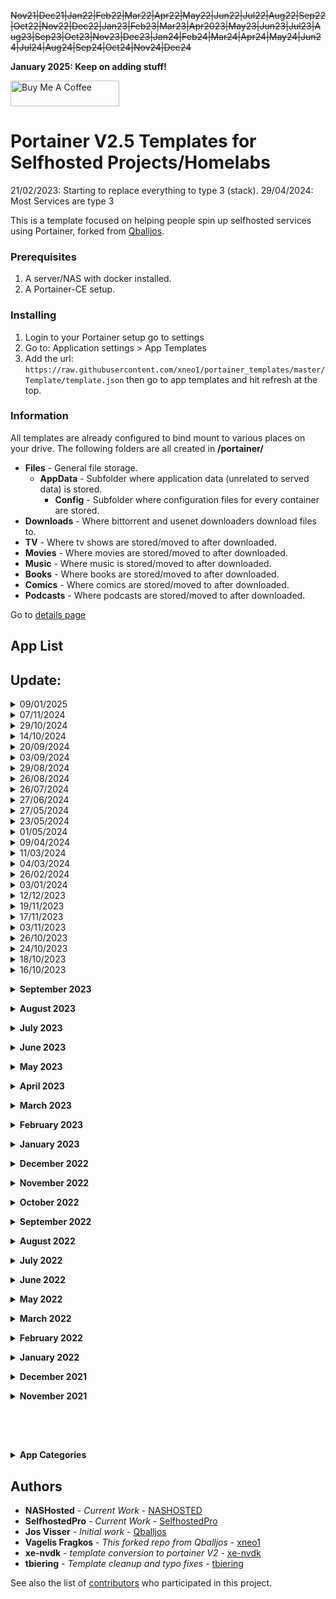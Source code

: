 ~~Nov21|Dec21|Jan22|Feb22|Mar22|Apr22|May22|Jun22|Jul22|Aug22|Sep22|Oct22|Nov22|Dec22|Jan23|Feb23|Mar23|Apr2023|May23|Jun23|Jul23|Aug23|Sep23|Oct23|Nov23|Dec23|Jan24|Feb24|Mar24|Apr24|May24|Jun24|Jul24|Aug24|Sep24|Oct24|Nov24|Dec24~~

**January 2025: Keep on adding stuff!**


<a href="https://www.buymeacoffee.com/bol1JWG9V" target="_blank"><img src="https://cdn.buymeacoffee.com/buttons/default-orange.png" alt="Buy Me A Coffee" height="41" width="174"></a>

# Portainer V2.5 Templates for Selfhosted Projects/Homelabs
21/02/2023: Starting to replace everything to type 3 (stack).
29/04/2024: Most Services are type 3

This is a template focused on helping people spin up selfhosted services using Portainer, forked from [Qballjos](https://github.com/Qballjos/portainer_templates).

### Prerequisites

1. A server/NAS with docker installed.
2. A Portainer-CE setup.

### Installing

1. Login to your Portainer setup go to settings
2. Go to:  Application settings > App Templates
3. Add the url: `https://raw.githubusercontent.com/xneo1/portainer_templates/master/Template/template.json` then go to app templates and hit refresh at the top.

### Information
All templates are already configured to bind mount to various places on your drive. The following folders are all created in **/portainer/**

* **Files** - General file storage.
  * **AppData** - Subfolder where application data (unrelated to served data) is stored.
    * **Config** - Subfolder where configuration files for every container are stored.
* **Downloads** - Where bittorrent and usenet downloaders download files to.
* **TV** - Where tv shows are stored/moved to after downloaded.
* **Movies** - Where movies are stored/moved to after downloaded.
* **Music** - Where music is stored/moved to after downloaded.
* **Books** - Where books are stored/moved to after downloaded.
* **Comics** - Where comics are stored/moved to after downloaded.
* **Podcasts** - Where podcasts are stored/moved to after downloaded.

Go to [details page](details.md)


## App List
## Update:

<details>
<summary>09/01/2025</summary>
<br>
 <ul>
  <li>Blinko</li>
  </ul>
</details>

<details>
<summary>07/11/2024</summary>
<br>
 <ul>
  <li>N8n</li>
  <li>Pinchflat</li>
  </ul>
</details>

<details>
<summary>29/10/2024</summary>
<br>
 <ul>
  <li>Nexterm</li>
  </ul>
</details>

<details>
<summary>14/10/2024</summary>
<br>
 <ul>
  <li>Web Check</li>
  </ul>
</details>

<details>
<summary>20/09/2024</summary>
<br>
 <ul>
  <li>TinyMediaManager</li>
  </ul>
</details>

<details>
<summary>03/09/2024</summary>
<br>
 <ul>
  <li>Hoarder</li>
  </ul>
</details>

<details>
<summary>29/08/2024</summary>
<br>
 <ul>
  <li>Markopolis</li>
  </ul>
</details>

<details>
<summary>26/08/2024</summary>
<br>
 <ul>
  <li>Fusion</li>
  <li>Medama Analytics</li>
  </ul>
</details>

<details>
<summary>26/07/2024</summary>
<br>
 <ul>
  <li>Beszel</li>
  </ul>
</details>


<details>
<summary>27/06/2024</summary>
<br>
 <ul>
  <li>Gathio</li>
  </ul>
</details>

<details>
<summary>27/05/2024</summary>
<br>
 <ul>
  <li>OpnForm</li>
  </ul>
</details>

<details>
<summary>23/05/2024</summary>
<br>
 <ul>
  <li>Speedtest Tracker</li>
  </ul>
</details>

<details>
<summary>01/05/2024</summary>
<br>
 <ul>
  <li>TimeTagger</li>
  </ul>
</details>


<details>
<summary>09/04/2024</summary>
<br>
 <ul>
  <li>NetAlertX</li>
  </ul>
</details>


<details>
<summary>11/03/2024</summary>
<br>
 <ul>
  <li>Stirling-PDF</li>
  </ul>
</details>

<details>
<summary>04/03/2024</summary>
<br>
 <ul>
  <li>Pingvin-Share</li>
  </ul>
</details>

<details>
<summary>26/02/2024</summary>
<br>
 <ul>
  <li>Chibisafe</li>
  </ul>
</details>

<details>
<summary>03/01/2024</summary>
<br>
 <ul>
  <li>Webtrees</li>
  <li>Wordpress</li>
  </ul>
</details>


<details>
<summary>12/12/2023</summary>
<br>
 <ul>
  <li>Dokemon</li>
  </ul>
</details>

<details>
<summary>19/11/2023</summary>
<br>
 <ul>
  <li>Dockge</li>
  </ul>
</details>

<details>
<summary>17/11/2023</summary>
<br>
 <ul>
  <li>Activepieces</li>
  <li>Draw.io</li>
  <li>netboot.xyz</li>
  </ul>
</details>

<details>
<summary>03/11/2023</summary>
<br>
 <ul>
  <li>pve-exporter</li>
  </ul>
</details>

<details>
<summary>26/10/2023</summary>
<br>
 <ul>
  <li>Hauk</li>
  <li>Shaarli</li>
  <li>FlowiseAI</li>
 </ul>
</details>

<details>
<summary>24/10/2023</summary>
<br>
 <ul>
  <li>Plane</li>
 </ul>
</details>

<details>
<summary>18/10/2023</summary>
<br>
 <ul>
  <li>Bazarr (update to stack)</li>
 </ul>
</details>

<details>
<summary>16/10/2023</summary>
<br>
 <ul>
  <li>Feedcord</li>
  <li>Fetchcord</li>
 </ul>
</details>

**<details><summary>September 2023</summary>**
<details>
<summary>26/09/2023</summary>
<br>
 <ul>
  <li>Pingvin-share</li>
 </ul>
</details>
</details>

**<details><summary>August 2023</summary>**
<details>
<summary>10/08/2023</summary>
<br>
 <ul>
  <li>Kapowarr</li>
 </ul>
</details>
</details>

**<details><summary>July 2023</summary>**
<details>
<summary>10/07/2023</summary>
<br>
 <ul>
  <li>Mend.io Renovate</li>
 </ul>
</details>

<details>
<summary>09/07/2023</summary>
<br>
 <ul>
  <li>Kiwix (ZIM reader)</li>
 </ul>
</details>
</details>

**<details><summary>June 2023</summary>**
<details>
<summary>27/06/2023</summary>
<br>
 <ul>
  <li>Grocy</li>
 </ul>
</details>

<details>
<summary>13/06/2023</summary>
<br>
 <ul>
  <li>Linkstack</li>
 </ul>
</details>

<details>
<summary>08/06/2023</summary>
<br>
 <ul>
  <li>Ansible-semaphore</li>
 </ul>
</details>

<details>
<summary>02/06/2023</summary>
<br>
 <ul>
  <li>Shiori</li>
 </ul>
</details>
</details>

**<details><summary>May 2023</summary>**

<details>
<summary>23/05/2023</summary>
<br>
 <ul>
  <li>Funkwhale</li>
  <li>Airsonic</li>
 </ul>
</details>

<details>
<summary>09/05/2023</summary>
<br>
 <ul>
  <li>Tubearchivist</li>
 </ul>
</details>
 </details>
 
**<details><summary>April 2023</summary>**

<details>
<summary>07/04/2023</summary>
<br>
 <ul>
  <li>Flood UI with QTorrent</li>
 </ul>
</details>

<details>
<summary>06/04/2023</summary>
<br>
 <ul>
  <li>WatchRARr</li>
  <li>Unpackerr</li>
 </ul>
</details>
 </details> 
 
**<details><summary>March 2023</summary>**
 
<details>
<summary>24/03/2023</summary>
<br>
 <ul>
  <li>Autobrr</li>
  <li>Baikal</li>
 </ul>
</details>

<details>
<summary>15/03/2023</summary>
<br>
 <ul>
  <li>Glances</li>
 </ul>
</details>

<details>
<summary>07/03/2023</summary>
<br>
 <ul>
  <li>Gokapi</li>
 </ul>
</details>

<details>
<summary>01/03/2023</summary>
<br>
 <ul>
  <li>Mastodon</li>
 </ul>
</details>
 </details>
 
**<details><summary>February 2023</summary>**

<details>
<summary>21/02/2023</summary>
<br>
 <ul>
  <li>Snibox (stack|upd)</li>
  <li>Adguard Home (stack|upd)</li>
  <li>Overseerr (stack|upd)</li>
  <li>Organizr (stack|upd)</li>
  <li>Ombi (stack|upd)</li>
  <li>Nodered (stack|upd)</li>
  <li>Tailscale</li>
 </ul>
</details>

<details>
<summary>15/02/2023</summary>
<br>
 <ul>
  <li>Documize</li>
  <li>Dashdot (updated)</li>
  <li>Homarr</li>
 </ul>
</details>

<details>
<summary>11/02/2023</summary>
<br>
 <ul>
  <li>Tabby</li>
  <li>Remotely</li>
  <li>Rport</li>
  <li>Rust Desk</li>
  <li>MeshCentral</li>
 </ul>
</details>

<details>
<summary>05/02/2023</summary>
<br>
 <ul>
  <li>UpSnap</li>
  <li>Excalidraw</li>
 </ul>
</details>

<details>
<summary>04/02/2023</summary>
<br>
 <ul>
  <li>Tooljet</li>
 </ul>
</details>

<details>
<summary>01/02/2023</summary>
<br>
 <ul>
  <li>Syncthing</li>
  <li>Meilisearch</li>
  <li>Ory Kratos (Oathkeeper)</li>
  <li>Ory Kratos (Standalone)</li>
  <li>Budibase</li>
  <li>AppSmith</li> 
 </ul>
</details>
 </details>
 
**<details><summary>January 2023</summary>**

<details>
<summary>27/01/2023</summary>
<br>
 <ul>
  <li>Moodle</li>
  <li>ProxiTok</li>
  <li>Miniflux</li>
  <li>Traggo</li>
  <li>FreeScout</li>
  <li>Wger</li>
  <li>Tdarr</li>
  <li>Uptime Kuma (update)</li>
 </ul>
</details>

<details>
<summary>25/01/2023</summary>
<br>
 <ul>
  <li>Docker Container Stats</li>
</ul> 
</details>

<details>
<summary>19/01/2023</summary>
<br>
 <ul>
  <li>Ferdium</li>
  <li>NocoDB</li>
</ul> 
</details>
 
<details>
<summary>17/01/2023</summary>
<br>
 <ul>
  <li>Codex</li>
</ul> 
</details>
 
<details>
<summary>16/01/2023</summary>
<br>
 <ul>
  <li>Monica</li>
</ul> 
</details>

<details>
<summary>13/01/2023</summary>
<br>
 <ul>
  <li>Whisparr</li>
  <li>Midarr</li>
</ul> 
</details>

<details>
<summary>03/01/2023</summary>
<br>
 <ul>
  <li>Signal proxy</li>
</ul> 
</details>
 </details>
 
**<details><summary>December 2022</summary>**
 
<details>
<summary>25/12/2022</summary>
<br>
 <ul>
  <li>ChiefOnboarding</li>
</ul> 
</details>

<details>
<summary>19/12/2022</summary>
<br>
 <ul>
  <li>Medusa (e-Commerce CMS)</li>
  <li>Castopod</li>
  <li>Mautic</li>
</ul> 
</details>

<details>
<summary>15/12/2022</summary>
<br>
- YourSpotify
</details>

<details>
<summary>13/12/2022</summary>
<br>
- Influxdb2 & Telegraf
- Influxdb2 (standalone)
</details>

<details>
<summary>12/12/2022</summary>
<br>
- Grafana (latest)
</details>

<details>
<summary>08/12/2022</summary>
<br>
- Silverstripe CMS
- FileStash
</details>
 </details>
 
**<details><summary>November 2022</summary>**

 <details>
<summary>30/11/2022</summary>
<br>
- Readarr
</details>

<details>
<summary>24/11/2022</summary>
<br>
- Mailpile
- Appwrite
</details>

<details>
<summary>18/11/2022</summary>
<br>
- Poste.io
</details>

<details>
<summary>03/11/2022</summary>
<br>
- Lazytainer
</details>
 </details>

**<details><summary>October 2022</summary>**

<details>
<summary>14/10/2022</summary>
<br>
- iperf
</details>
 </details>
  
**<details><summary>September 2022</summary>**
 
<details>
<summary>27/09/2022</summary>
<br>
- Homepage
</details>

<details>
<summary>26/09/2022</summary>
<br>
- I hate money
</details> 

<details>
<summary>22/09/2022</summary>
<br>
- Fireshare
</details>
 </details>

**<details><summary>August 2022</summary>**

 <details>
<summary>03/08/2022</summary>
<br>
- Jump
- Filepizza
</details>

<details>
<summary>01/08/2022</summary>
<br>
- XWiki
</details>
 </details>
 
**<details><summary>July 2022</summary>**
 
<details>
<summary>29/07/2022</summary>
<br>
- Leantime
- Jellyseer
- Trudesk [WIP]
- Dash/Dashdot [WIP]
</details>

<details>
<summary>28/07/2022</summary>
<br>
- Koillection [WIP]
</details>

<details>
<summary>22/07/2022</summary>
  - Zusam
</details>

<details>
<summary>21/07/2022</summary>
  - Vikunja
</details>

<details>
<summary>05/07/2022</summary>
  - massCode [no Docker implementation yet]
</details>

<details>
<summary>01/07/2022</summary>
  - Facebox [implementing config it's a WIP]
</details>
</details>

**<details><summary>June 2022</summary>**

 <details>
<summary>01/06/2022</summary>
  - Eufy Security WS
</details>
 </details>
 
**<details><summary>May 2022</summary>**

<details>
<summary>31/05/2022</summary>
  *Comment: I tried integrating Servas and wallabag to be consisent with the /portainer/Files setup, but unfortunately I couldn't...at the time
  I will try again during the summer, if I get a little bit more time in between feeding my newborn twins, after work! *.
</details>

<details>
<summary>24/05/2022</summary>
  - Tandoor
</details>

<details>
<summary>10/05/2022</summary>
  - Trilium Notes
</details>

<details>
<summary>09/05/2022</summary>
  - Audiobookshelf
</details>

<details>
<summary>04/05/2022</summary>
  - Baserow
  - GoAccess for Nginx Proxy Manager Logs
</details>
</details>

**<details><summary>March 2022</summary>**
 
<details>
<summary>15/03/2022</summary>
  - Fenrus
</details>
 </details>
 
**<details><summary>February 2022</summary>**

 <details>
<summary>17/02/2022</summary>
  - Kavita
</details>
</details>

**<details><summary>January 2022</summary>**
 
 <details>
<summary>28/01/2022</summary>
  - Pi.alert
</details>

<details>
<summary>11/01/2022</summary>
  - Navidrome
</details>
</details>

**<details><summary>December 2021</summary>**
 
 | Monday            	| Tuesday                                          	| Wednesday 	| Thursday 	| Friday 	| Saturday 	| Sunday              	|
|-------------------	|--------------------------------------------------	|-----------	|----------	|--------	|----------	|---------------------	|
|                   	|                                                  	| 1         	| 2        	| 3      	| 4        	| 5                   	|
| **6** <br> Dozzle 	| **7** <br> Broadlink Manager - Homebridge - NUTS 	| 8         	| 9        	| 10     	| 11       	| **12** <br> Firefox 	|
| 13                	| 14                                               	| 15        	| 16       	| 17     	| 18       	| 19                  	|
| 20                	| 21                                               	| 22        	| 23       	| 24     	| 25       	| 26                  	|
| 27                	| 28                                               	| 29        	| 30       	| 31     	|          	|                     	|
 </details>

**<details><summary>November 2021</summary>**
 
| Monday                                                        	| Tuesday                     	| Wednesday 	| Thursday                                                                              	| Friday                                                                                                                                                       	| Saturday 	| Sunday 	|
|---------------------------------------------------------------	|-----------------------------	|-----------	|---------------------------------------------------------------------------------------	|--------------------------------------------------------------------------------------------------------------------------------------------------------------	|----------	|--------	|
| 1                                                             	| 2                           	| 3         	| **4** <br> Uptime-Kuma - Dashy - WebTop [ubuntu-kde] - Littlelink-server by Techno Ti 	| **5** <br> Umami.is - Matomo - N.eko Rooms - Changedetection.io - Ghost - Monica - Netbox - Freeboard - Nodered - Reveal.js - Statping - Frigate NVR - Ferdi 	| 6        	| 7      	|
| **8** <br> Aria2 Pro [Downloader] - Apprise-API - Cryptofolio 	| 9                           	| 10        	| 11                                                                                    	| **12** <br> Snippet Box - Photoprism - Teleport                                                                                                              	| 13       	| 14     	|
| 15                                                            	| **16** <br> Flame Dashboard 	| 17        	| 18                                                                                    	| 19                                                                                                                                                           	| 20       	| 21     	|
| 22                                                            	| 23                          	| 24        	| 25                                                                                    	| 26                                                                                                                                                           	| 27       	| 28     	|
| 29                                                            	| 30                          	|           	|                                                                                       	|                                                                                                                                                              	|          	|        	|
 </details>
 
<br></br>

## 
</details>

**<details><summary>App Categories</summary>**
 
<details><summary>Other:</summary>
<p>
  - Adguard
  - Authelia
  - Vaultwarden
  - Booksonic
  - Chevereto
  - Chowdown
  - Code-Server
  - Dashmachine
  - Davos
  - Apprise-API
</p>
</details>

Browsers:
  - Firefox

API:
  - Apprise-API

Authentication: 
  - Authelia
 
Chat:
  - Murmur

Crypto:
  - Cryptofolio

DNS:
  - Duck DNS

Email:
  - ProtonMail Bridge

FTP:
  - Davos

Finance:
  - Cryptofolio
  - Grocy

HomeAutomation:
  - Domoticz

IoT:
  - Freeboard
  - Nodered

Maintenance:
  - Watchtower

Management:
  - Lychee
  - Smokeping
  - Unifi Controller
 
Presentation:
  - Reveal.js

Proxy:
  - Nginx
  - Ngin Proxy Manager

Social:
  - Monica
  - Littlelink Server

VPN:
  - Transmission-OpenVPN

Voice:
  - Murmur

Wiki:
  - Bookstack
  - Wikijs
  - TiddlyWiki

 </details>
 
## Authors
* **NASHosted** - *Current Work* - [NASHOSTED](https://github.com/nashosted)
* **SelfhostedPro** - *Current Work* - [SelfhostedPro](https://github.com/SelfhostedPro)
* **Jos Visser** - *Initial work* - [Qballjos](https://github.com/Qballjos)
* **Vagelis Fragkos** - *This forked repo from Qballjos* - [xneo1](https://github.com/xneo1)
* **xe-nvdk** - *template conversion to portainer V2* - [xe-nvdk](https://github.com/xe-nvdk)
* **tbiering** - *Template cleanup and typo fixes* - [tbiering](https://github.com/tbiering)

See also the list of [contributors](https://github.com/xneo1/portainer_templates/graphs/contributors) who participated in this project.
